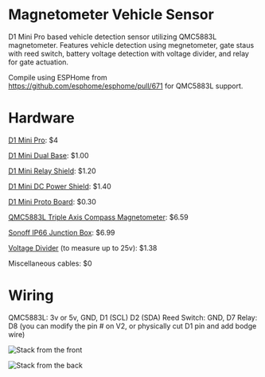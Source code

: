 # Magnetometer Vehicle Sensor

D1 Mini Pro based vehicle detection sensor utilizing QMC5883L magnetometer. Features vehicle detection using megnetometer, gate staus with reed switch, battery voltage detection with voltage divider, and relay for gate actuation. 

Compile using ESPHome from https://github.com/esphome/esphome/pull/671 for QMC5883L support.

# Hardware
[D1 Mini Pro](https://www.banggood.com/Geekcreit-D1-Mini-Pro-16-Module-ESP8266-Series-WiFi-Wireless-Antenna-p-1144951.html): $4

[D1 Mini Dual Base](https://www.aliexpress.com/item/32642733925.html): $1.00

[D1 Mini Relay Shield](https://www.aliexpress.com/item/32596395175.html): $1.20

[D1 Mini DC Power Shield](https://www.aliexpress.com/item/32790327733.html): $1.40

[D1 Mini Proto Board](https://www.aliexpress.com/item/32627711647.html): $0.30

[QMC5883L Triple Axis Compass Magnetometer](https://smile.amazon.com/gp/product/B008V9S64E): $6.59

[Sonoff IP66 Junction Box](https://www.banggood.com/SONOFF-IP66-Waterproof-Junction-Box-Waterproof-Case-Water-resistant-Shell-p-1223669.html): $6.99

[Voltage Divider](https://smile.amazon.com/gp/product/B06XHKZCD4) (to measure up to 25v): $1.38

Miscellaneous cables: $0

# Wiring
QMC5883L: 3v or 5v, GND, D1 (SCL) D2 (SDA)
Reed Switch: GND, D7
Relay: D8 (you can modify the pin # on V2, or physically cut D1 pin and add bodge wire)


![Stack from the front](images/front.jpg)

![Stack from the back](images/back.jpg)

